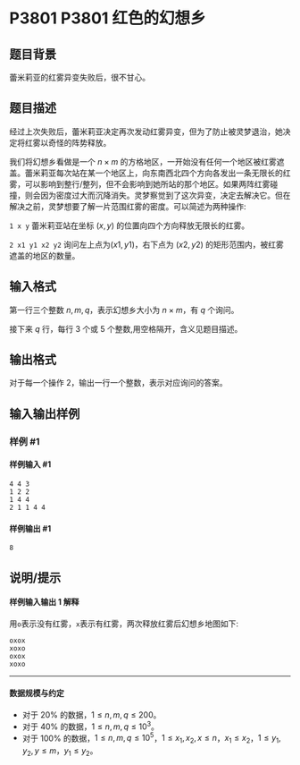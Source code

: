 # P3801 P3801 红色的幻想乡

## 题目背景

蕾米莉亚的红雾异变失败后，很不甘心。

## 题目描述

经过上次失败后，蕾米莉亚决定再次发动红雾异变，但为了防止被灵梦退治，她决定将红雾以奇怪的阵势释放。

我们将幻想乡看做是一个 $n \times m$ 的方格地区，一开始没有任何一个地区被红雾遮盖。蕾米莉亚每次站在某一个地区上，向东南西北四个方向各发出一条无限长的红雾，可以影响到整行/整列，但不会影响到她所站的那个地区。如果两阵红雾碰撞，则会因为密度过大而沉降消失。灵梦察觉到了这次异变，决定去解决它。但在解决之前，灵梦想要了解一片范围红雾的密度。可以简述为两种操作:

``1 x y`` 蕾米莉亚站在坐标 $(x,y)$ 的位置向四个方向释放无限长的红雾。

``2 x1 y1 x2 y2`` 询问左上点为$(x1,y1)$，右下点为 $(x2,y2)$ 的矩形范围内，被红雾遮盖的地区的数量。

## 输入格式

第一行三个整数 $n,m,q$，表示幻想乡大小为 $n \times m$，有 $q$ 个询问。

接下来 $q$ 行，每行 $3$ 个或 $5$ 个整数,用空格隔开，含义见题目描述。

## 输出格式

对于每一个操作 $2$，输出一行一个整数，表示对应询问的答案。

## 输入输出样例

### 样例 #1

#### 样例输入 #1

```
4 4 3
1 2 2
1 4 4
2 1 1 4 4
```

#### 样例输出 #1

```
8
```

## 说明/提示

#### 样例输入输出 1 解释

用``o``表示没有红雾，``x``表示有红雾，两次释放红雾后幻想乡地图如下:

```
oxox
xoxo
oxox
xoxo
```

---

#### 数据规模与约定

- 对于 $20\%$ 的数据，$1 \le n,m,q \le 200$。
- 对于 $40\%$ 的数据，$1 \le n,m,q \le 10^3$。
- 对于 $100\%$ 的数据，$1 \le n,m,q \le 10^5$，$1 \le x_1,x_2,x \le n$，$x_1 \le x_2$，$1 \le y_1,y_2,y \le m$，$y_1 \le y_2$。
